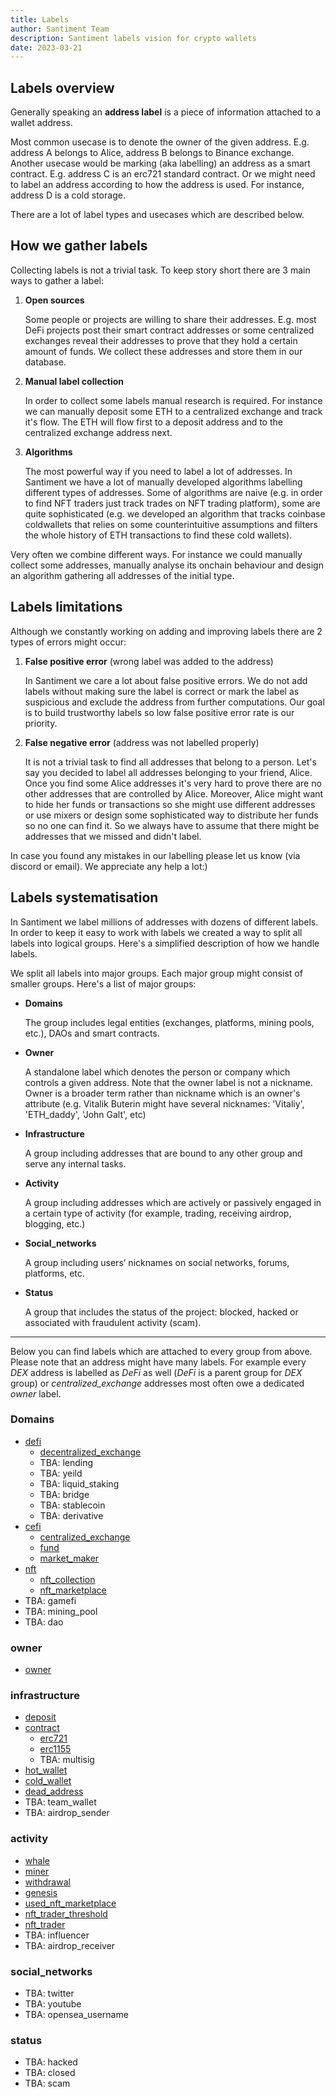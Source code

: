 ```yaml
---
title: Labels
author: Santiment Team
description: Santiment labels vision for crypto wallets
date: 2023-03-21
---
```


## Labels overview

Generally speaking an **address label** is a piece of information attached to a wallet address.

Most common usecase is to denote the owner of the given address. E.g. address A belongs to Alice, address B belongs to Binance exchange. Another usecase would be marking (aka labelling) an address as a smart contract. E.g. address C is an erc721 standard contract. Or we might need to label an address according to how the address is used. For instance, address D is a cold storage.

There are a lot of label types and usecases which are described below.


## How we gather labels

Collecting labels is not a trivial task. To keep story short there are 3 main ways to gather a label:

1. **Open sources**

    Some people or projects are willing to share their addresses. E.g. most DeFi projects post their smart contract addresses or some centralized exchanges reveal their addresses to prove that they hold a certain amount of funds.
    We collect these addresses and store them in our database.

2. **Manual label collection**

    In order to collect some labels manual research is required. For instance we can manually deposit some ETH to a centralized exchange and track it's flow. The ETH will flow first to a deposit address and to the centralized exchange address next.

3. **Algorithms**

    The most powerful way if you need to label a lot of addresses. In Santiment we have a lot of manually developed algorithms labelling different types of addresses. Some of algorithms are naive (e.g. in order to find NFT traders just track trades on NFT trading platform), some are quite sophisticated (e.g. we developed an algorithm that tracks coinbase coldwallets that relies on some counterintuitive assumptions and filters the whole history of ETH transactions to find these cold wallets).


Very often we combine different ways. For instance we could manually collect some addresses, manually analyse its onchain behaviour and design an algorithm gathering all addresses of the initial type.


## Labels limitations

Although we constantly working on adding and improving labels there are 2 types of errors might occur:

1. **False positive error** (wrong label was added to the address)

    In Santiment we care a lot about false positive errors. We do not add labels without making sure the label is correct or mark the label as suspicious and exclude the address from further computations. Our goal is to build trustworthy labels so low false positive error rate is our priority.

2. **False negative error** (address was not labelled properly)

    It is not a trivial task to find all addresses that belong to a person. Let's say you decided to label all addresses belonging to your friend, Alice. Once you find some Alice addresses it's very hard to prove there are no other addresses that are controlled by Alice. Moreover, Alice might want to hide her funds or transactions so she might use different addresses or use mixers or design some sophisticated way to distribute her funds so no one can find it. So we always have to assume that there might be addresses that we missed and didn't label.

In case you found any mistakes in our labelling please let us know (via discord or email). We appreciate any help a lot:)


## Labels systematisation

In Santiment we label millions of addresses with dozens of different labels. In order to keep it easy to work with labels we created a way to split all labels into logical groups. Here's a simplified description of how we handle labels.

We split all labels into major groups. Each major group might consist of smaller groups. Here's a list of major groups:

* **Domains**

    The group includes legal entities (exchanges, platforms, mining pools, etc.), DAOs and smart contracts.

* **Owner**

    A standalone label which denotes the person or company which controls a given address. Note that the owner label is not a nickname. Owner is a broader term rather than nickname which is an owner's attribute (e.g. Vitalik Buterin might have several nicknames: 'Vitaliy', 'ETH_daddy', 'John Galt', etc)


* **Infrastructure**

    A group including addresses that are bound to any other group and serve any internal tasks.

* **Activity**

    A group including addresses which are actively or passively engaged in a certain type of activity (for example, trading, receiving airdrop, blogging, etc.)

* **Social_networks**

    A group including users’ nicknames on social networks, forums, platforms, etc.

* **Status**

    A group that includes the status of the project: blocked, hacked or associated with fraudulent activity (scam).

---

Below you can find labels which are attached to every group from above. Please note that an address might have many labels. For example every _DEX_ address is labelled as _DeFi_ as well (_DeFi_ is a parent group for _DEX_ group) or _centralized_exchange_ addresses most often owe a dedicated _owner_ label.


### Domains

- [defi](/labels/defi)
    - [decentralized_exchange](/labels/decentralized-exchange)
    - TBA: lending
    - TBA: yeild
    - TBA: liquid_staking
    - TBA: bridge
    - TBA: stablecoin
    - TBA: derivative
- [cefi](/labels/cefi)
    - [centralized_exchange](/labels/centralized-exchange)
    - [fund](/labels/fund)
    - [market_maker](/labels/market-maker)
- [nft](/labels/nft)
    - [nft_collection](/labels/nft-collection)
    - [nft_marketplace](/labels/nft-marketplace)
- TBA: gamefi
- TBA: mining_pool
- TBA: dao


### owner

- [owner](/labels/owner)


### infrastructure

- [deposit](/labels/deposit)
- [contract](/labels/contract)
    - [erc721](/labels/erc721)
    - [erc1155](/labels/erc1155)
    - TBA: multisig
- [hot_wallet](/labels/hot-wallet)
- [cold_wallet](/labels/cold-wallet)
- [dead_address](/labels/dead-address)
- TBA: team_wallet
- TBA: airdrop_sender


### activity

 - [whale](/labels/whale)
 - [miner](/labels/miner)
 - [withdrawal](/labels/withdrawal)
 - [genesis](/labels/genesis)
 - [used_nft_marketplace](/labels/used-nft-marketplace)
 - [nft_trader_threshold](/labels/nft-trader-threshold)
 - [nft_trader](/labels/nft-trader)
 - TBA: influencer
 - TBA: airdrop_receiver


### social_networks

- TBA: twitter
- TBA: youtube
- TBA: opensea_username


### status

- TBA: hacked
- TBA: closed
- TBA: scam
